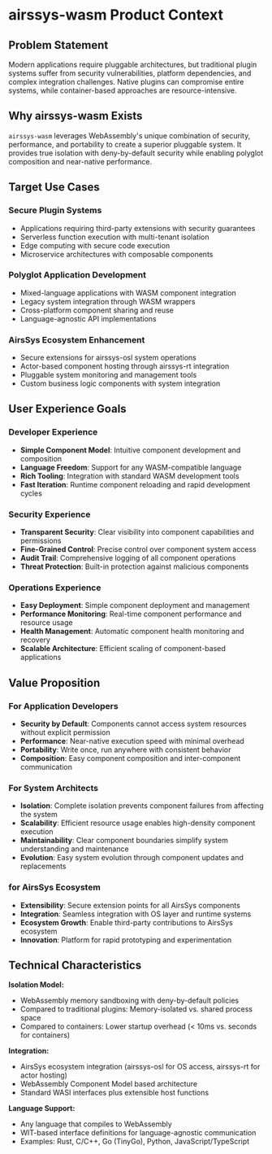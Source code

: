 # airssys-wasm Product Context

## Problem Statement
Modern applications require pluggable architectures, but traditional plugin systems suffer from security vulnerabilities, platform dependencies, and complex integration challenges. Native plugins can compromise entire systems, while container-based approaches are resource-intensive.

## Why airssys-wasm Exists
`airssys-wasm` leverages WebAssembly's unique combination of security, performance, and portability to create a superior pluggable system. It provides true isolation with deny-by-default security while enabling polyglot composition and near-native performance.

## Target Use Cases

### Secure Plugin Systems
- Applications requiring third-party extensions with security guarantees
- Serverless function execution with multi-tenant isolation
- Edge computing with secure code execution
- Microservice architectures with composable components

### Polyglot Application Development
- Mixed-language applications with WASM component integration
- Legacy system integration through WASM wrappers
- Cross-platform component sharing and reuse
- Language-agnostic API implementations

### AirsSys Ecosystem Enhancement
- Secure extensions for airssys-osl system operations
- Actor-based component hosting through airssys-rt integration
- Pluggable system monitoring and management tools
- Custom business logic components with system integration

## User Experience Goals

### Developer Experience
- **Simple Component Model**: Intuitive component development and composition
- **Language Freedom**: Support for any WASM-compatible language
- **Rich Tooling**: Integration with standard WASM development tools
- **Fast Iteration**: Runtime component reloading and rapid development cycles

### Security Experience
- **Transparent Security**: Clear visibility into component capabilities and permissions
- **Fine-Grained Control**: Precise control over component system access
- **Audit Trail**: Comprehensive logging of all component operations
- **Threat Protection**: Built-in protection against malicious components

### Operations Experience
- **Easy Deployment**: Simple component deployment and management
- **Performance Monitoring**: Real-time component performance and resource usage
- **Health Management**: Automatic component health monitoring and recovery
- **Scalable Architecture**: Efficient scaling of component-based applications

## Value Proposition

### For Application Developers
- **Security by Default**: Components cannot access system resources without explicit permission
- **Performance**: Near-native execution speed with minimal overhead
- **Portability**: Write once, run anywhere with consistent behavior
- **Composition**: Easy component composition and inter-component communication

### For System Architects
- **Isolation**: Complete isolation prevents component failures from affecting the system
- **Scalability**: Efficient resource usage enables high-density component execution
- **Maintainability**: Clear component boundaries simplify system understanding and maintenance
- **Evolution**: Easy system evolution through component updates and replacements

### for AirsSys Ecosystem
- **Extensibility**: Secure extension points for all AirsSys components
- **Integration**: Seamless integration with OS layer and runtime systems
- **Ecosystem Growth**: Enable third-party contributions to AirsSys ecosystem
- **Innovation**: Platform for rapid prototyping and experimentation

## Technical Characteristics

**Isolation Model:**
- WebAssembly memory sandboxing with deny-by-default policies
- Compared to traditional plugins: Memory-isolated vs. shared process space
- Compared to containers: Lower startup overhead (< 10ms vs. seconds for containers)

**Integration:**
- AirsSys ecosystem integration (airssys-osl for OS access, airssys-rt for actor hosting)
- WebAssembly Component Model based architecture
- Standard WASI interfaces plus extensible host functions

**Language Support:**
- Any language that compiles to WebAssembly
- WIT-based interface definitions for language-agnostic communication
- Examples: Rust, C/C++, Go (TinyGo), Python, JavaScript/TypeScript